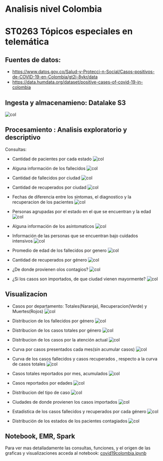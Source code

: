 # Analisis nivel Colombia
# ST0263 Tópicos especiales en telemática


## Fuentes de datos:

* https://www.datos.gov.co/Salud-y-Protecci-n-Social/Casos-positivos-de-COVID-19-en-Colombia/gt2j-8ykr/data
* https://data.humdata.org/dataset/positive-cases-of-covid-19-in-colombia

## Ingesta y almacenamieno: Datalake S3
  ![col](images/co1.png)
  
## Procesamiento : Analisis exploratorio y descriptivo
  
  Consultas:
  
  * Cantidad de pacientes por cada estado
  ![col](images/c1.PNG)
  
  * Alguna información de los fallecidos
  ![col](images/c2.PNG)
  
  * Cantidad de fallecidos por ciudad
  ![col](images/c3.PNG)
  
  * Cantidad de recuperados por ciudad
  ![col](images/c4.PNG)
  
  * Fechas de diferencia entre los sintomas, el diagnostico y la recuperacion de los pacientes
  ![col](images/c5.PNG)
  
  * Personas agrupadas por el estado en el que se encuentran y la edad
  ![col](images/c6.PNG)
  
  * Alguna información de los asíntomaticos
  ![col](images/c7.PNG)
  
  * Información de las personas que se encuentran bajo cuidados intensivos
  ![col](images/c8.PNG)
  
  * Promedio de edad de los fallecidos por genero
  ![col](images/c9.PNG)
  
  * Cantidad de recuperados por género
  ![col](images/c10.PNG)
  
  * ¿De donde provienen olos contagios?
  ![col](images/c11.PNG)
  
  * ¿Si los casos son importados, de que ciudad vienen mayormente?
  ![col](images/c12.PNG)
  
## Visualizacíon 
  
  * Casos por departamento: Totales(Naranja), Recuperacion(Verde) y Muertes(Rojos)
    ![col](images/co3.png)
    
    
  
  * Distribucion de los fallecidos por género
    ![col](images/co4.png)
  
  
  
  * Distribucion de los casos totales por género
    ![col](images/co5.png)
  
  
  
  * Distribucion de los casos por la atención actual
    ![col](images/co6.png)
  
  
    
  * Curva por casos presentados cada mes(sin acumular casos)
    ![col](images/co7.png)
  
  
  
  * Curva de los casos fallecidos y casos recuperados , respecto a la curva de casos totales
    ![col](images/co8.png)
  
  
  
  * Casos totales reportados por mes, acumulados
    ![col](images/co9.png)
  
  
  
  * Casos reportados por edades
    ![col](images/co10.png)
  
  
  
  * Distribucion del tipo de caso
    ![col](images/co11.png)
  
  
  
  * Ciudades de donde provienen los casos importados 
    ![col](images/co12.png)
  
  
  
  * Estadistica de los casos fallecidos y recuperados por cada género
    ![col](images/co13.png)
  
  
  
  * Distribución de los estados de los pacientes contagiados
    ![col](images/co14.png)
  
## Notebook, EMR, Spark

Para ver mas detalladamente las consultas, funciones, y el origen de las graficas y visualizaciones acceda al notebook:
[covid19colombia.ipynb](covid19colombia.ipynb)
